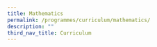 ```yaml
---
title: Mathematics
permalink: /programmes/curriculum/mathematics/
description: ""
third_nav_title: Curriculum
---
```

